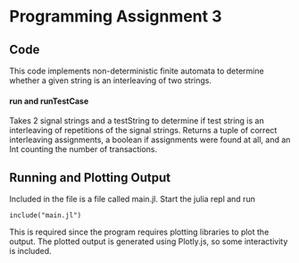 # Programming Assignment 3

## Code

This code implements non-deterministic finite automata to determine whether a given string is
an interleaving of two strings.

#### run and runTestCase

Takes 2 signal strings and a testString to determine if test string is an interleaving of repetitions of the
signal strings. Returns a tuple of correct interleaving assignments,
a boolean if assignments were found at all, and an Int counting the number of transactions.

## Running and Plotting Output

Included in the file is a file called main.jl. Start the julia repl and run

`include("main.jl")`

This is required since the program requires plotting libraries to plot the output.
The plotted output is generated using Plotly.js, so some interactivity is included.
